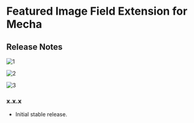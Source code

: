 Featured Image Field Extension for Mecha
========================================

Release Notes
-------------

![1](https://user-images.githubusercontent.com/1669261/84036179-1094e180-a9c7-11ea-9ddb-2add35b8dba8.png)

![2](https://user-images.githubusercontent.com/1669261/84036188-14286880-a9c7-11ea-92a2-734724fd29f3.png)

![3](https://user-images.githubusercontent.com/1669261/84036198-17bbef80-a9c7-11ea-93f4-e9fdb26f1e8d.png)

### x.x.x

 - Initial stable release.
